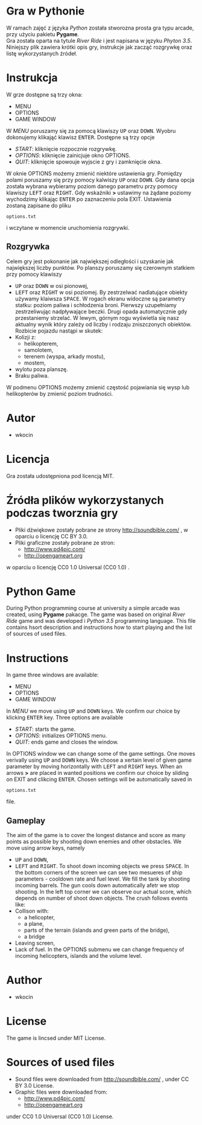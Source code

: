 # Gra w Pythonie

W ramach zajęć z języka *Python* została stworozna prosta gra typu arcade, przy użyciu pakietu **Pygame**.  
Gra została oparta na tytule *River Ride* i jest napisana w języku *Phyton 3.5*. Niniejszy plik zawiera krótki opis gry, instrukcje jak zacząć rozgrywkę oraz listę wykorzystanych źródeł.

# Instrukcja

W grze dostępne są trzy okna:
* MENU
* OPTIONS
* GAME WINDOW

W *MENU* poruszamy się za pomocą klawiszy <kbd>UP</kbd> oraz <kbd>DOWN</kbd>. Wyobru dokonujemy klikająć klawisz <kbd>ENTER</kbd>. Dostępne są trzy opcje
* *START*: kliknięcie rozpocznie rozgrywkę.
* *OPTIONS*: kliknięcie zainicjuje okno OPTIONS.
* *QUIT*: kliknięcie spowouje wyjscie z gry i zamknięcie okna.

W oknie OPTIONS możemy zmienić niektóre ustawienia gry. Pomiędzy polami poruszamy się przy pomocy kalwiszy <kbd>UP</kbd> oraz <kbd>DOWN</kbd>. Gdy dana opcja została wybrana wybieramy poziom danego parametru przy pomocy klawiszy <kbd>LEFT</kbd> oraz <kbd>RIGHT</kbd>. Gdy wskaźniki **>** ustawimy na żądane poziomy wychodzimy klikając <kbd>ENTER</kbd> po zaznaczeniu pola EXIT. Ustawienia zostaną zapisane do pliku 
```
options.txt
```
i wczytane w momencie uruchomienia rozgrywki.

## Rozgrywka

Celem gry jest pokonanie jak największej odległości i uzyskanie jak największej liczby punktów. 
Po planszy poruszamy się czerownym statkiem przy pomocy klawiszy
* <kbd>UP</kbd> oraz <kbd>DOWN</kbd> w osi pionowej,
* <kbd>LEFT</kbd> oraz <kbd>RIGHT</kbd> w osi poziomej.
By zestrzelwać nadlatujące obiekty używamy klaiwsza <kbd>SPACE</kbd>.  W rogach ekranu widoczne są parametry statku: poziom paliwa i schłodzenia broni. Pierwszy uzupełniamy zestrzeliwując nadpływające beczki. Drugi opada automatycznie gdy przestaniemy strzelać. 
W lewym, górnym rogu wyświetla się nasz aktualny wynik który zależy od liczby i rodzaju zniszczonych obiektów.
Rozbicie pojazdu nastąpi w skutek:
* Kolizji z:
  * helikopterem,
  * samolotem,
  * terenem (wyspa, arkady mostu),
  * mostem,
* wylotu poza planszę.
* Braku paliwa.

W podmenu OPTIONS możemy zmienić częstość pojawiania się wysp lub helikopterów by zmienić poziom trudności.
  
# Autor

* wkocin

# Licencja 
Gra została udostępniona pod licencją  MIT.

# Źródła plików wykorzystanych podczas tworznia gry

* Pliki dźwiękowe zostały pobrane ze strony http://soundbible.com/ , w oparciu o licencję CC BY 3.0.
* Pliki graficzne zostały pobrane ze stron:
  * http://www.pd4pic.com/ 
  * http://opengameart.org
  
 w oparciu o licencję CC0 1.0 Universal (CC0 1.0) .
 
# Python Game

During Python programming course at university a simple arcade was created, using **Pygame** pakacge. The game was based on original *River Ride* game and was developed i *Python 3.5* programming language. This file contains hsort description and instructions how to start playing and the list of sources of used files. 

# Instructions 
 
In game three windows are available:
* MENU
* OPTIONS
* GAME WINDOW

In *MENU* we move using <kbd>UP</kbd> and <kbd>DOWN</kbd> keys. We confirm our choice by klicking <kbd>ENTER</kbd> key. Three options are available
* *START*: starts the game.
* *OPTIONS*: initializes OPTIONS menu.
* *QUIT*: ends game and closes the window.

In OPTIONS window we can change some of the game settings. One moves verivally using <kbd>UP</kbd> and <kbd>DOWN</kbd> keys. We choose a xertain level of given game parameter by moving horizontally with <kbd>LEFT</kbd> and <kbd>RIGHT</kbd> keys. When an arrows **>** are placed in wanted positions we confirm our choice by sliding on EXIT and clikcing <kbd>ENTER</kbd>. Chosen settings will be automatically saved in 
```
options.txt
```
file.

## Gameplay

The aim of the game is to cover the longest distance and score as many points as possible by shooting down enemies and other obstacles. We move using arrow keys, namely
* <kbd>UP</kbd> and <kbd>DOWN</kbd>,
* <kbd>LEFT</kbd> and <kbd>RIGHT</kbd>.
To shoot down incoming objects we press  <kbd>SPACE</kbd>. In the bottom corners of the screen we can see two mesueres of ship parameters - cooldown rate and fuel level. We fill the tank by shooting incoming barrels. The gun cools down automatically afetr we stop shooting. 
In the left top corner we can observe our actual score, which depends on number of shoot down objects. The crush follows events like:
* Collison with:
  * a helicopter,
  * a plane,
  * parts of the terrain (islands and green parts of the bridge),
  * a bridge 
* Leaving screen,
* Lack of fuel.
In the OPTIONS submenu we can change frequency of incoming helicopters, islands and the volume level.

# Author

* wkocin

# License 
The game is lincsed under MIT License.

#  Sources of used files 
* Sound files were downloaded from http://soundbible.com/ , under CC BY 3.0 License.
* Graphic files were downloaded from:
  * http://www.pd4pic.com/ 
  * http://opengameart.org
  
 under CC0 1.0 Universal (CC0 1.0) License.
